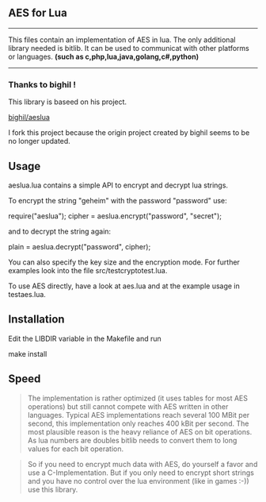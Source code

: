 ## AES for Lua
-----------
This files contain an implementation of AES in lua.
The only additional library needed is bitlib.
It can be used to communicat with other platforms or languages.
**(such as c,php,lua,java,golang,c#,python)**

-----------
### Thanks to bighil !
This library is baseed on his project.

[bighil/aeslua](https://github.com/bighil/aeslua/blob/master/src/aeslua.lua)

I fork this project because the origin project created by bighil seems to be no longer updated.



Usage
-----

aeslua.lua contains a simple API to encrypt and decrypt lua strings.

To encrypt the string "geheim" with the password "password" use:

require("aeslua");
cipher = aeslua.encrypt("password", "secret");

and to decrypt the string again:

plain = aeslua.decrypt("password", cipher);

You can also specify the key size and the encryption mode. For further examples
look into the file src/testcryptotest.lua.

To use AES directly, have a look at aes.lua and at the example usage in 
testaes.lua.

Installation
------------

Edit the LIBDIR variable in the Makefile and run

make install

Speed
-----

> The implementation is rather optimized (it uses tables for most AES operations) 
but still cannot compete with AES written in other languages. Typical AES 
implementations reach several 100 MBit per second, this implementation only 
reaches 400 kBit per second. The most plausible reason is the heavy reliance
of AES on bit operations. As lua numbers are doubles bitlib needs to convert
them to long values for each bit operation.

> So if you need to encrypt much data with AES, do yourself a favor and use a 
C-Implementation. But if you only need to encrypt short strings and you have 
no control over the lua environment (like in games :-)) use this library.

